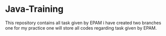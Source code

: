 # Java-Training
This repository contains all task given by EPAM
i have created two branches one for my practice one will store all codes regarding task given by EPAM.
